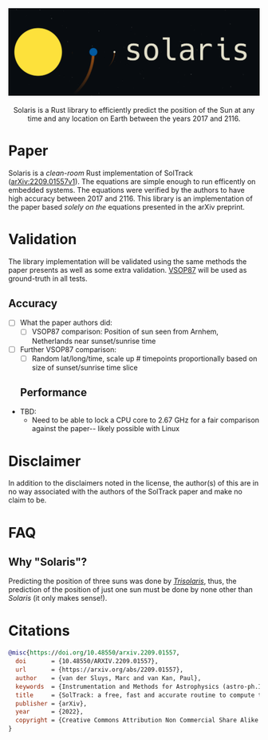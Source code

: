 <div align="center">
  <img src="https://github.com/ctrlaltf2/solaris/blob/main/assets/banner.png?raw=true" width="600"/>
</div>

<br>

<div align="center">
  Solaris is a Rust library to efficiently predict the position of the Sun at any time and any location on Earth between the years 2017 and 2116. 
</div>

# Paper
Solaris is a *clean-room* Rust implementation of SolTrack ([arXiv:2209.01557v1](https://arxiv.org/abs/2209.01557)). The equations are simple enough to run efficently on embedded systems. The equations were verified by the authors to have high accuracy between 2017 and 2116. This library is an implementation of the paper based _solely on the_ equations presented in the arXiv preprint.

# Validation
The library implementation will be validated using the same methods the paper presents as well as some extra validation. [VSOP87](https://www.caglow.com/info/compute/vsop87) will be used as ground-truth in all tests.

  ## Accuracy
- [ ] What the paper authors did:
  - [ ] VSOP87 comparison: Position of sun seen from Arnhem, Netherlands near sunset/sunrise time
- [ ] Further VSOP87 comparison: 
  - [ ] Random lat/long/time, scale up # timepoints proportionally based on size of sunset/sunrise time slice

  ## Performance
- TBD:
  - Need to be able to lock a CPU core to 2.67 GHz for a fair comparison against the paper-- likely possible with Linux
  
# Disclaimer
  In addition to the disclaimers noted in the license, the author(s) of this are in no way associated with the authors of the SolTrack paper and make no claim to be.


# FAQ
  ## Why "Solaris"?
Predicting the position of three suns was done by *[Trisolaris](https://www.litcharts.com/lit/the-three-body-problem/terms/trisolaris)*, thus, the prediction of the position of just one sun must be done by none other than *Solaris* (it only makes sense!).

# Citations
```bibtex
@misc{https://doi.org/10.48550/arxiv.2209.01557,
  doi       = {10.48550/ARXIV.2209.01557},
  url       = {https://arxiv.org/abs/2209.01557}, 
  author    = {van der Sluys, Marc and van Kan, Paul},
  keywords  = {Instrumentation and Methods for Astrophysics (astro-ph.IM), Computational Physics (physics.comp-ph), FOS: Physical sciences, FOS: Physical sciences},
  title     = {SolTrack: a free, fast and accurate routine to compute the position of the Sun},
  publisher = {arXiv},
  year      = {2022},
  copyright = {Creative Commons Attribution Non Commercial Share Alike 4.0 International}
}
```
